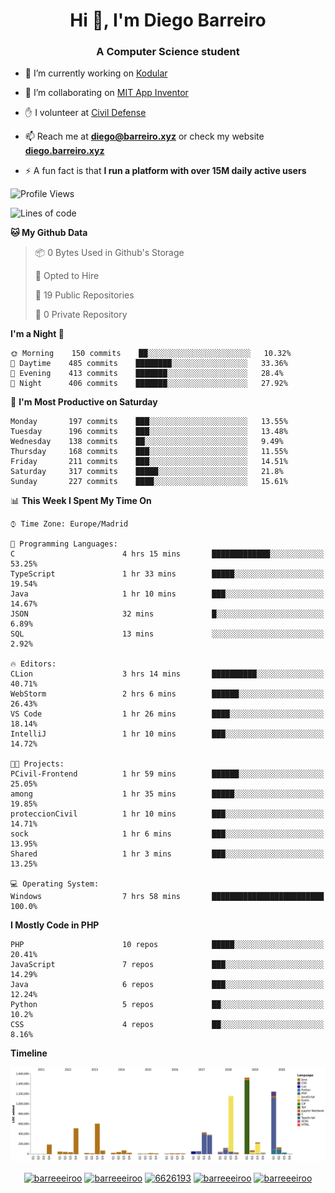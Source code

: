 <h1 align="center">Hi 👋, I'm Diego Barreiro</h1>
<h3 align="center">A Computer Science student</h3>

- 🔭 I’m currently working on [Kodular](https://www.kodular.io)

- 👯 I’m collaborating on [MIT App Inventor](https://github.com/mit-cml/appinventor-sources)

- ✋ I volunteer at [Civil Defense](https://proteccioncivil.sdc.gal)

- 📫 Reach me at **diego@barreiro.xyz** or check my website **[diego.barreiro.xyz](https://diego.barreiro.xyz)**

- ⚡ A fun fact is that **I run a platform with over 15M daily active users**

<!--START_SECTION:waka-->
![Profile Views](http://img.shields.io/badge/Profile%20Views-4-blue)

![Lines of code](https://img.shields.io/badge/From%20Hello%20World%20I%27ve%20Written-22.5%20million%20lines%20of%20code-blue)

**🐱 My Github Data** 

> 📦 0 Bytes Used in Github's Storage 
 > 
> 💼 Opted to Hire
 > 
> 📜 19 Public Repositories
 > 
> 🔑 0 Private Repository 
 > 
**I'm a Night 🦉** 

```text
🌞 Morning    150 commits    ██░░░░░░░░░░░░░░░░░░░░░░░   10.32% 
🌆 Daytime    485 commits    ████████░░░░░░░░░░░░░░░░░   33.36% 
🌃 Evening    413 commits    ███████░░░░░░░░░░░░░░░░░░   28.4% 
🌙 Night      406 commits    ███████░░░░░░░░░░░░░░░░░░   27.92%

```
📅 **I'm Most Productive on Saturday** 

```text
Monday       197 commits    ███░░░░░░░░░░░░░░░░░░░░░░   13.55% 
Tuesday      196 commits    ███░░░░░░░░░░░░░░░░░░░░░░   13.48% 
Wednesday    138 commits    ██░░░░░░░░░░░░░░░░░░░░░░░   9.49% 
Thursday     168 commits    ███░░░░░░░░░░░░░░░░░░░░░░   11.55% 
Friday       211 commits    ███░░░░░░░░░░░░░░░░░░░░░░   14.51% 
Saturday     317 commits    █████░░░░░░░░░░░░░░░░░░░░   21.8% 
Sunday       227 commits    ████░░░░░░░░░░░░░░░░░░░░░   15.61%

```


📊 **This Week I Spent My Time On** 

```text
⌚︎ Time Zone: Europe/Madrid

💬 Programming Languages: 
C                        4 hrs 15 mins       █████████████░░░░░░░░░░░░   53.25% 
TypeScript               1 hr 33 mins        █████░░░░░░░░░░░░░░░░░░░░   19.54% 
Java                     1 hr 10 mins        ███░░░░░░░░░░░░░░░░░░░░░░   14.67% 
JSON                     32 mins             █░░░░░░░░░░░░░░░░░░░░░░░░   6.89% 
SQL                      13 mins             ░░░░░░░░░░░░░░░░░░░░░░░░░   2.92%

🔥 Editors: 
CLion                    3 hrs 14 mins       ██████████░░░░░░░░░░░░░░░   40.71% 
WebStorm                 2 hrs 6 mins        ██████░░░░░░░░░░░░░░░░░░░   26.43% 
VS Code                  1 hr 26 mins        ████░░░░░░░░░░░░░░░░░░░░░   18.14% 
IntelliJ                 1 hr 10 mins        ███░░░░░░░░░░░░░░░░░░░░░░   14.72%

🐱‍💻 Projects: 
PCivil-Frontend          1 hr 59 mins        ██████░░░░░░░░░░░░░░░░░░░   25.05% 
among                    1 hr 35 mins        █████░░░░░░░░░░░░░░░░░░░░   19.85% 
proteccionCivil          1 hr 10 mins        ███░░░░░░░░░░░░░░░░░░░░░░   14.71% 
sock                     1 hr 6 mins         ███░░░░░░░░░░░░░░░░░░░░░░   13.95% 
Shared                   1 hr 3 mins         ███░░░░░░░░░░░░░░░░░░░░░░   13.25%

💻 Operating System: 
Windows                  7 hrs 58 mins       █████████████████████████   100.0%

```

**I Mostly Code in PHP** 

```text
PHP                      10 repos            █████░░░░░░░░░░░░░░░░░░░░   20.41% 
JavaScript               7 repos             ███░░░░░░░░░░░░░░░░░░░░░░   14.29% 
Java                     6 repos             ███░░░░░░░░░░░░░░░░░░░░░░   12.24% 
Python                   5 repos             ██░░░░░░░░░░░░░░░░░░░░░░░   10.2% 
CSS                      4 repos             ██░░░░░░░░░░░░░░░░░░░░░░░   8.16%

```


**Timeline**

![Chart not found](https://github.com/barreeeiroo/barreeeiroo/blob/master/charts/bar_graph.png) 


<!--END_SECTION:waka-->

<p align="center">
<a href="https://twitter.com/barreeeiroo" target="blank"><img align="center" src="https://cdn.jsdelivr.net/npm/simple-icons@3.0.1/icons/twitter.svg" alt="barreeeiroo" height="20" width="20" /></a>
<a href="https://linkedin.com/in/barreeeiroo" target="blank"><img align="center" src="https://cdn.jsdelivr.net/npm/simple-icons@3.0.1/icons/linkedin.svg" alt="barreeeiroo" height="20" width="20" /></a>
<a href="https://stackoverflow.com/users/6626193" target="blank"><img align="center" src="https://cdn.jsdelivr.net/npm/simple-icons@3.0.1/icons/stackoverflow.svg" alt="6626193" height="20" width="20" /></a>
<a href="https://fb.com/barreeeiroo" target="blank"><img align="center" src="https://cdn.jsdelivr.net/npm/simple-icons@3.0.1/icons/facebook.svg" alt="barreeeiroo" height="20" width="20" /></a>
<a href="https://instagram.com/barreeeiroo" target="blank"><img align="center" src="https://cdn.jsdelivr.net/npm/simple-icons@3.0.1/icons/instagram.svg" alt="barreeeiroo" height="20" width="20" /></a>
</p>
